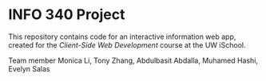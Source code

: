 # INFO 340 Project

This repository contains code for an interactive information web app, created for the _Client-Side Web Development_ course at the UW iSchool.

Team member
Monica Li, Tony Zhang, Abdulbasit Abdalla, Muhamed Hashi, Evelyn Salas
